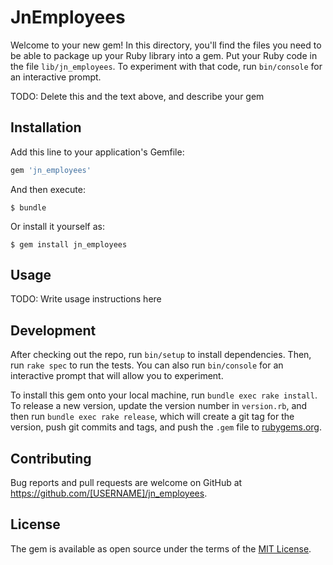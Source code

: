 # JnEmployees

Welcome to your new gem! In this directory, you'll find the files you need to be able to package up your Ruby library into a gem. Put your Ruby code in the file `lib/jn_employees`. To experiment with that code, run `bin/console` for an interactive prompt.

TODO: Delete this and the text above, and describe your gem

## Installation

Add this line to your application's Gemfile:

```ruby
gem 'jn_employees'
```

And then execute:

    $ bundle

Or install it yourself as:

    $ gem install jn_employees

## Usage

TODO: Write usage instructions here

## Development

After checking out the repo, run `bin/setup` to install dependencies. Then, run `rake spec` to run the tests. You can also run `bin/console` for an interactive prompt that will allow you to experiment.

To install this gem onto your local machine, run `bundle exec rake install`. To release a new version, update the version number in `version.rb`, and then run `bundle exec rake release`, which will create a git tag for the version, push git commits and tags, and push the `.gem` file to [rubygems.org](https://rubygems.org).

## Contributing

Bug reports and pull requests are welcome on GitHub at https://github.com/[USERNAME]/jn_employees.


## License

The gem is available as open source under the terms of the [MIT License](http://opensource.org/licenses/MIT).

